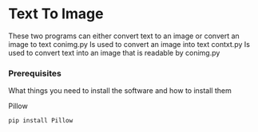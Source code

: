 # Text To Image

These two programs can either convert text to an image or convert an image to text
conimg.py Is used to convert an image into text
contxt.py Is used to convert text into an image that is readable by conimg.py

### Prerequisites

What things you need to install the software and how to install them

Pillow
```
pip install Pillow
```
